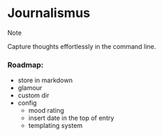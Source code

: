 # Journalismus
> [!NOTE]
> Capture thoughts effortlessly in the command line.

### Roadmap:
- store in markdown
- glamour
- custom dir
- config
    - mood rating
    - insert date in the top of entry
    - templating system
